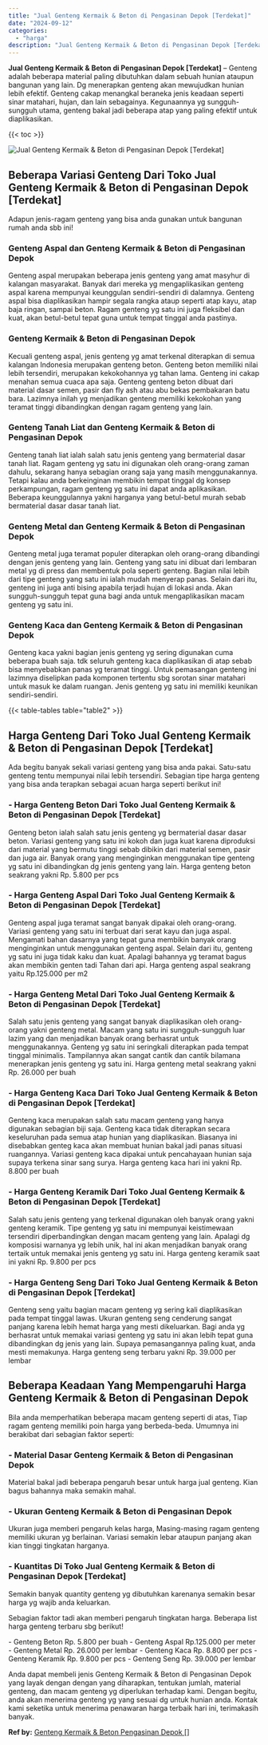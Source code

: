 ```yaml
---
title: "Jual Genteng Kermaik & Beton di Pengasinan Depok [Terdekat]"
date: "2024-09-12"
categories: 
  - "harga"
description: "Jual Genteng Kermaik & Beton di Pengasinan Depok [Terdekat]. Anda dapat membeli jenis Genteng Kermaik & Beton di Pengasinan Depok yang layak dengan dengan ya..."
---
```


**Jual Genteng Kermaik & Beton di Pengasinan Depok \[Terdekat\]** – Genteng adalah beberapa material paling dibutuhkan dalam sebuah hunian ataupun bangunan yang lain. Dg menerapkan genteng akan mewujudkan hunian lebih efektif. Genteng cakap menangkal beraneka jenis keadaan seperti sinar matahari, hujan, dan lain sebagainya. Kegunaannya yg sungguh-sungguh utama, genteng bakal jadi beberapa atap yang paling efektif untuk diaplikasikan.

{{< toc >}}

![Jual Genteng Kermaik & Beton di Pengasinan Depok [Terdekat]](/images/genteng-minimalis-murah26.png)

## Beberapa Variasi Genteng Dari Toko Jual Genteng Kermaik & Beton di Pengasinan Depok \[Terdekat\]

Adapun jenis-ragam genteng yang bisa anda gunakan untuk bangunan rumah anda sbb ini!

### Genteng Aspal dan Genteng Kermaik & Beton di Pengasinan Depok

Genteng aspal merupakan beberapa jenis genteng yang amat masyhur di kalangan masyarakat. Banyak dari mereka yg mengaplikasikan genteng aspal karena mempunyai keunggulan sendiri-sendiri di dalamnya. Genteng aspal bisa diaplikasikan hampir segala rangka ataup seperti atap kayu, atap baja ringan, sampai beton. Ragam genteng yg satu ini juga fleksibel dan kuat, akan betul-betul tepat guna untuk tempat tinggal anda pastinya.

### Genteng Kermaik & Beton di Pengasinan Depok

Kecuali genteng aspal, jenis genteng yg amat terkenal diterapkan di semua kalangan Indonesia merupakan genteng beton. Genteng beton memiliki nilai lebih tersendiri, merupakan kekokohannya yg tahan lama. Genteng ini cakap menahan semua cuaca apa saja. Genteng genteng beton dibuat dari material dasar semen, pasir dan fly ash atau abu bekas pembakaran batu bara. Lazimnya inilah yg menjadikan genteng memiliki kekokohan yang teramat tinggi dibandingkan dengan ragam genteng yang lain.

### Genteng Tanah Liat dan Genteng Kermaik & Beton di Pengasinan Depok

Genteng tanah liat ialah salah satu jenis genteng yang bermaterial dasar tanah liat. Ragam genteng yg satu ini digunakan oleh orang-orang zaman dahulu, sekarang hanya sebagian orang saja yang masih menggunakannya. Tetapi kalau anda berkeinginan membikin tempat tinggal dg konsep perkampungan, ragam genteng yg satu ini dapat anda aplikasikan. Beberapa keunggulannya yakni harganya yang betul-betul murah sebab bermaterial dasar dasar tanah liat.

### Genteng Metal dan Genteng Kermaik & Beton di Pengasinan Depok

Genteng metal juga teramat populer diterapkan oleh orang-orang dibandingi dengan jenis genteng yang lain. Genteng yang satu ini dibuat dari lembaran metal yg di press dan membentuk pola seperti genteng. Bagian nilai lebih dari tipe genteng yang satu ini ialah mudah menyerap panas. Selain dari itu, genteng ini juga anti bising apabila terjadi hujan di lokasi anda. Akan sungguh-sungguh tepat guna bagi anda untuk mengaplikasikan macam genteng yg satu ini.

### Genteng Kaca dan Genteng Kermaik & Beton di Pengasinan Depok

Genteng kaca yakni bagian jenis genteng yg sering digunakan cuma beberapa buah saja. tdk seluruh genteng kaca diaplikasikan di atap sebab bisa menyebabkan panas yg teramat tinggi. Untuk pemasangan genteng ini lazimnya diselipkan pada komponen tertentu sbg sorotan sinar matahari untuk masuk ke dalam ruangan. Jenis genteng yg satu ini memiliki keunikan sendiri-sendiri.

{{< table-tables table="table2" >}}

## Harga Genteng Dari Toko Jual Genteng Kermaik & Beton di Pengasinan Depok \[Terdekat\]

Ada begitu banyak sekali variasi genteng yang bisa anda pakai. Satu-satu genteng tentu mempunyai nilai lebih tersendiri. Sebagian tipe harga genteng yang bisa anda terapkan sebagai acuan harga seperti berikut ini!

### \- Harga Genteng Beton Dari Toko Jual Genteng Kermaik & Beton di Pengasinan Depok \[Terdekat\]

Genteng beton ialah salah satu jenis genteng yg bermaterial dasar dasar beton. Variasi genteng yang satu ini kokoh dan juga kuat karena diproduksi dari material yang bermutu tinggi sebab dibikin dari material semen, pasir dan juga air. Banyak orang yang menginginkan menggunakan tipe genteng yg satu ini dibandingkan dg jenis genteng yang lain. Harga genteng beton seakrang yakni Rp. 5.800 per pcs

### \- Harga Genteng Aspal Dari Toko Jual Genteng Kermaik & Beton di Pengasinan Depok \[Terdekat\]

Genteng aspal juga teramat sangat banyak dipakai oleh orang-orang. Variasi genteng yang satu ini terbuat dari serat kayu dan juga aspal. Mengamati bahan dasarnya yang tepat guna membikin banyak orang menginginkan untuk menggunakan genteng aspal. Selain dari itu, genteng yg satu ini juga tidak kaku dan kuat. Apalagi bahannya yg teramat bagus akan membikin genten tadi Tahan dari api. Harga genteng aspal seakrang yaitu Rp.125.000 per m2

### \- Harga Genteng Metal Dari Toko Jual Genteng Kermaik & Beton di Pengasinan Depok \[Terdekat\]

Salah satu jenis genteng yang sangat banyak diaplikasikan oleh orang-orang yakni genteng metal. Macam yang satu ini sungguh-sungguh luar lazim yang dan menjadikan banyak orang berhasrat untuk menggunakannya. Genteng yg satu ini seringkali diterapkan pada tempat tinggal minimalis. Tampilannya akan sangat cantik dan cantik bilamana menerapkan jenis genteng yg satu ini. Harga genteng metal seakrang yakni Rp. 26.000 per buah

### \- Harga Genteng Kaca Dari Toko Jual Genteng Kermaik & Beton di Pengasinan Depok \[Terdekat\]

Genteng kaca merupakan salah satu macam genteng yang hanya digunakan sebagian biji saja. Genteng kaca tidak diterapkan secara keseluruhan pada semua atap hunian yang diaplikasikan. Biasanya ini disebabkan genteg kaca akan membuat hunian bakal jadi panas situasi ruangannya. Variasi genteng kaca dipakai untuk pencahayaan hunian saja supaya terkena sinar sang surya. Harga genteng kaca hari ini yakni Rp. 8.800 per buah

### \- Harga Genteng Keramik Dari Toko Jual Genteng Kermaik & Beton di Pengasinan Depok \[Terdekat\]

Salah satu jenis genteng yang terkenal digunakan oleh banyak orang yakni genteng keramik. Tipe genteng yg satu ini mempunyai keistimewaan tersendiri diperbandingkan dengan macam genteng yang lain. Apalagi dg komposisi warnanya yg lebih unik, hal ini akan menjadikan banyak orang tertaik untuk memakai jenis genteng yg satu ini. Harga genteng keramik saat ini yakni Rp. 9.800 per pcs

### \- Harga Genteng Seng Dari Toko Jual Genteng Kermaik & Beton di Pengasinan Depok \[Terdekat\]

Genteng seng yaitu bagian macam genteng yg sering kali diaplikasikan pada tempat tinggal lawas. Ukuran genteng seng cenderung sangat panjang karena lebih hemat harga yang mesti dikeluarkan. Bagi anda yg berhasrat untuk memakai variasi genteng yg satu ini akan lebih tepat guna dibandingkan dg jenis yang lain. Supaya pemasangannya paling kuat, anda mesti memakunya. Harga genteng seng terbaru yakni Rp. 39.000 per lembar

## Beberapa Keadaan Yang Mempengaruhi Harga Genteng Kermaik & Beton di Pengasinan Depok

Bila anda memperhatikan beberapa macam genteng seperti di atas, Tiap ragam genteng memiliki poin harga yang berbeda-beda. Umumnya ini berakibat dari sebagian faktor seperti:

### \- Material Dasar Genteng Kermaik & Beton di Pengasinan Depok

Material bakal jadi beberapa pengaruh besar untuk harga jual genteng. Kian bagus bahannya maka semakin mahal.

### \- Ukuran Genteng Kermaik & Beton di Pengasinan Depok

Ukuran juga memberi pengaruh kelas harga, Masing-masing ragam genteng memiliki ukuran yg berlainan. Variasi semakin lebar ataupun panjang akan kian tinggi tingkatan harganya.

### \- Kuantitas Di Toko Jual Genteng Kermaik & Beton di Pengasinan Depok \[Terdekat\]

Semakin banyak quantity genteng yg dibutuhkan karenanya semakin besar harga yg wajib anda keluarkan.

Sebagian faktor tadi akan memberi pengaruh tingkatan harga. Beberapa list harga genteng terbaru sbg berikut!

\- Genteng Beton Rp. 5.800 per buah - Genteng Aspal Rp.125.000 per meter - Genteng Metal Rp. 26.000 per lembar - Genteng Kaca Rp. 8.800 per pcs - Genteng Keramik Rp. 9.800 per pcs - Genteng Seng Rp. 39.000 per lembar

Anda dapat membeli jenis Genteng Kermaik & Beton di Pengasinan Depok yang layak dengan dengan yang diharapkan, tentukan jumlah, material genteng, dan macam genteng yg diperlukan terhadap kami. Dengan begitu, anda akan menerima genteng yg yang sesuai dg untuk hunian anda. Kontak kami seketika untuk menerima penawaran harga terbaik hari ini, terimakasih banyak.

**Ref by:**  [Genteng Kermaik & Beton  Pengasinan Depok []](https://id.wikipedia.org/wiki/Genteng)
